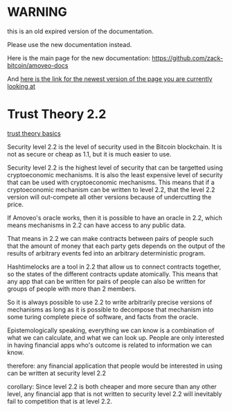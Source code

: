 WARNING
========

this is an old expired version of the documentation.

Please use the new documentation instead. 

Here is the main page for the new documentation: https://github.com/zack-bitcoin/amoveo-docs 

And [here is the link for the newest version of the page you are currently looking at](https://github.com/zack-bitcoin/amoveo-docs/blob/master//basics/trust_theory_2.2.md)

Trust Theory 2.2
==========

[trust theory basics](trust_theory.md)

Security level 2.2 is the level of security used in the Bitcoin blockchain. It is not as secure or cheap as 1.1, but it is much easier to use.

Security level 2.2 is the highest level of security that can be targetted using cryptoeconomic mechanisms. It is also the least expensive level of security that can be used with cryptoeconomic mechanisms.
This means that if a cryptoeconomic mechanism can be written to level 2.2, that the level 2.2 version will out-compete all other versions because of undercutting the price.

If Amoveo's oracle works, then it is possible to have an oracle in 2.2, which means mechanisms in 2.2 can have access to any public data.

That means in 2.2 we can make contracts between pairs of people such that the amount of money that each party gets depends on the output of the results of arbitrary events fed into an arbitrary deterministic program.

Hashtimelocks are a tool in 2.2 that allow us to connect contracts together, so the states of the different contracts update atomically. This means that any app that can be written for pairs of people can also be written for groups of people with more than 2 members.

So it is always possible to use 2.2 to write arbitrarily precise versions of mechanisms as long as it is possible to decompose that mechanism into some turing complete piece of software, and facts from the oracle.

Epistemologically speaking, everything we can know is a combination of what we can calculate, and what we can look up. People are only interested in having financial apps who's outcome is related to information we can know.

therefore:
any financial application that people would be interested in using can be written at security level 2.2


corollary:
Since level 2.2 is both cheaper and more secure than any other level, any financial app that is not written to security level 2.2 will inevitably fail to competition that is at level 2.2.
